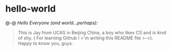 # hello-world
 @-@
_Hello Everyone (and world...perhaps):_
>This is Jay from UCAS in Beijing China, a boy who likes CS and is kind of shy. ( For learning Github I >'m writing this README file >-<). 
>Happy to know you, guys.
